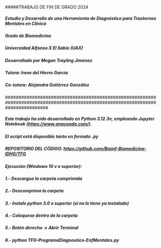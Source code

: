 
#####TRABAJO DE FIN DE GRADO 2024

##### Estudio y Desarrollo de una Herramienta de Diagnóstico para Trastornos Mentales en Clínica

##### Grado de Biomedicina
##### Universidad Alfonso X El Sabio (UAX)

##### Desarrollado por Megan Trayling Jiménez 

##### Tutora: Irene del Hierro García
##### Co-tutora: Alejandra Gutiérrez González

################################################################################################################################

##### Este trabajo ha sido desarrollado en Python 3.12.3v, empleando Jupyter Notebook (https://www.anaconda.com/).
##### El script está disponible tanto en formato .py
##### REPOSITORIO DEL CÓDIGO: https://github.com/Bioinf-Biomedicina-IDHG/TFG

##### Ejecución (Windows 10 v o superior):
##### 1.- Descargue la carpeta comprimida
##### 2.- Descomprima la carpeta
##### 3.- Instale python 3.0 o superior (si no lo tiene ya instalado)
##### 4.- Coloquese dentro de la carpeta
##### 5.- Botón derecho -> Abrir Terminal 
##### 6.- python TFG-ProgramaDiagnostico-EnfMentales.py
